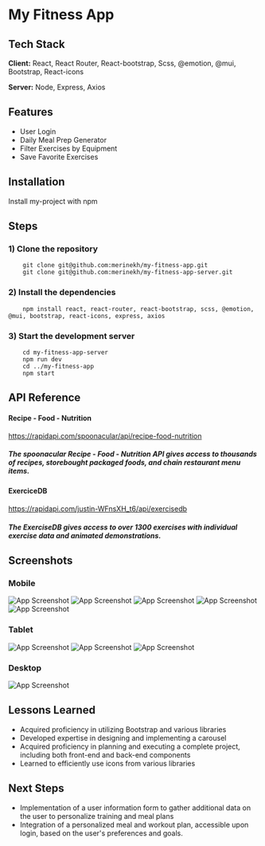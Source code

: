 
# My Fitness App



## Tech Stack

**Client:** React, React Router, React-bootstrap, Scss, @emotion, @mui, Bootstrap, React-icons

**Server:** Node, Express, Axios


## Features

- User Login
- Daily Meal Prep Generator
- Filter Exercises by Equipment
- Save Favorite Exercises


## Installation

Install my-project with npm
## Steps
### 1) Clone the repository

```
    git clone git@github.com:merinekh/my-fitness-app.git
    git clone git@github.com:merinekh/my-fitness-app-server.git
```
### 2) Install the dependencies
```
    npm install react, react-router, react-bootstrap, scss, @emotion, @mui, bootstrap, react-icons, express, axios

```
### 3) Start the development server
```
    cd my-fitness-app-server
    npm run dev
    cd ../my-fitness-app
    npm start
```

## API Reference

#### Recipe - Food - Nutrition
https://rapidapi.com/spoonacular/api/recipe-food-nutrition
##### The spoonacular Recipe - Food - Nutrition API gives access to thousands of recipes, storebought packaged foods, and chain restaurant menu items.



#### ExerciceDB
https://rapidapi.com/justin-WFnsXH_t6/api/exercisedb
##### The ExerciseDB gives access to over 1300 exercises with individual exercise data and animated demonstrations.





## Screenshots

### Mobile

![App Screenshot](https://github.com/merinekh/my-fitness-app/blob/develop/CapstoneImages/mobile-exercices.png)
![App Screenshot](https://github.com/merinekh/my-fitness-app/blob/develop/CapstoneImages/mobile-login.png)
![App Screenshot](https://github.com/merinekh/my-fitness-app/blob/develop/CapstoneImages/mobile-register.png)
![App Screenshot](https://github.com/merinekh/my-fitness-app/blob/develop/CapstoneImages/mobile-logedin.png)
![App Screenshot](https://github.com/merinekh/my-fitness-app/blob/develop/CapstoneImages/mobilesavedExercices.png)

### Tablet

![App Screenshot](https://github.com/merinekh/my-fitness-app/blob/develop/CapstoneImages/tablet-dashboard.png)
![App Screenshot](https://github.com/merinekh/my-fitness-app/blob/develop/CapstoneImages/tablet-exercices.png)
![App Screenshot](https://github.com/merinekh/my-fitness-app/blob/develop/CapstoneImages/tablet-savedExercices.png)

### Desktop

![App Screenshot](https://github.com/merinekh/my-fitness-app/blob/develop/CapstoneImages/desktop-savedExercices.png)


## Lessons Learned

- Acquired proficiency in utilizing Bootstrap and various libraries
- Developed expertise in designing and implementing a carousel
- Acquired proficiency in planning and executing a complete project, including both front-end and back-end components
- Learned to efficiently use icons from various libraries

## Next Steps

- Implementation of a user information form to gather additional data on the user to personalize training and meal plans
- Integration of a personalized meal and workout plan, accessible upon login, based on the user's preferences and goals.
